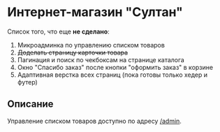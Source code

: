 # Интернет-магазин "Султан"

Список того, что еще **не сделано**:

1. Микроадминка по управлению списком товаров
2. <del>Доделать страницу карточки товара</del>
3. Пагинация и поиск по чекбоксам на странице каталога
4. Окно "Спасибо заказ" после кнопки "оформить заказ" в корзине
5. Адаптивная верстка всех страниц (пока готовы только хедер и футер)

## Описание

Управление списком товаров доступно по адресу [/admin](https://juliaanto.github.io/sultan-online-store/admin).
